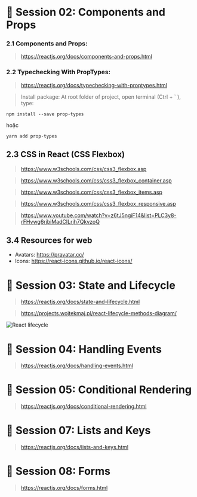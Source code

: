 # 🔶 Session 02: Components and Props

### 2.1 Components and Props:

> https://reactjs.org/docs/components-and-props.html

### 2.2 Typechecking With PropTypes:

> https://reactjs.org/docs/typechecking-with-proptypes.html

> Install package: At root folder of project, open terminal (Ctrl + ` ), type:

```
npm install --save prop-types
```

hoặc

```
yarn add prop-types
```

## 2.3 CSS in React (CSS Flexbox)

> https://www.w3schools.com/css/css3_flexbox.asp

> https://www.w3schools.com/css/css3_flexbox_container.asp

> https://www.w3schools.com/css/css3_flexbox_items.asp

> https://www.w3schools.com/css/css3_flexbox_responsive.asp

> https://www.youtube.com/watch?v=z6tJ5ngiF14&list=PLC3y8-rFHvwg6rjbiMadCILrjh7QkvzoQ

## 3.4 Resources for web

- Avatars: https://pravatar.cc/
- Icons: https://react-icons.github.io/react-icons/

# 🔶 Session 03: State and Lifecycle

> https://reactjs.org/docs/state-and-lifecycle.html

> https://projects.wojtekmaj.pl/react-lifecycle-methods-diagram/

![React lifecycle](https://github.com/ngothanhtung/reactjs-tutorials/blob/master/docs/react-lifecycle.jpg?raw=true)

# 🔶 Session 04: Handling Events

> https://reactjs.org/docs/handling-events.html

# 🔶 Session 05: Conditional Rendering

> https://reactjs.org/docs/conditional-rendering.html

# 🔶 Session 07: Lists and Keys

> https://reactjs.org/docs/lists-and-keys.html

# 🔶 Session 08: Forms

> https://reactjs.org/docs/forms.html
